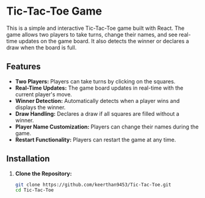 # Tic-Tac-Toe Game

This is a simple and interactive Tic-Tac-Toe game built with React. The game allows two players to take turns, change their names, and see real-time updates on the game board. It also detects the winner or declares a draw when the board is full.

## Features

- **Two Players:** Players can take turns by clicking on the squares.
- **Real-Time Updates:** The game board updates in real-time with the current player's move.
- **Winner Detection:** Automatically detects when a player wins and displays the winner.
- **Draw Handling:** Declares a draw if all squares are filled without a winner.
- **Player Name Customization:** Players can change their names during the game.
- **Restart Functionality:** Players can restart the game at any time.

## Installation

1. **Clone the Repository:**

   ```bash
   git clone https://github.com/keerthan9453/Tic-Tac-Toe.git
   cd Tic-Tac-Toe
